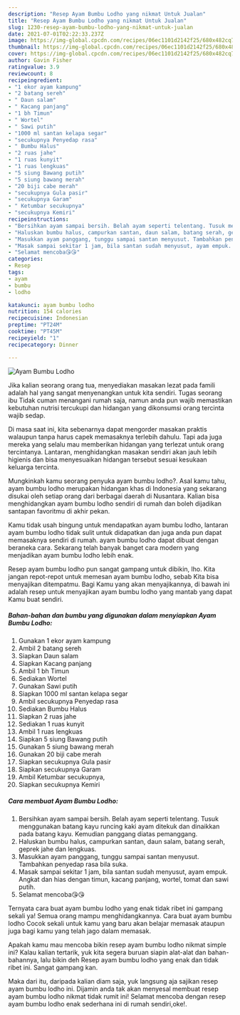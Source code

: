 ```yaml
---
description: "Resep Ayam Bumbu Lodho yang nikmat Untuk Jualan"
title: "Resep Ayam Bumbu Lodho yang nikmat Untuk Jualan"
slug: 1230-resep-ayam-bumbu-lodho-yang-nikmat-untuk-jualan
date: 2021-07-01T02:22:33.237Z
image: https://img-global.cpcdn.com/recipes/06ec1101d2142f25/680x482cq70/ayam-bumbu-lodho-foto-resep-utama.jpg
thumbnail: https://img-global.cpcdn.com/recipes/06ec1101d2142f25/680x482cq70/ayam-bumbu-lodho-foto-resep-utama.jpg
cover: https://img-global.cpcdn.com/recipes/06ec1101d2142f25/680x482cq70/ayam-bumbu-lodho-foto-resep-utama.jpg
author: Gavin Fisher
ratingvalue: 3.9
reviewcount: 8
recipeingredient:
- "1 ekor ayam kampung"
- "2 batang sereh"
- " Daun salam"
- " Kacang panjang"
- "1 bh Timun"
- " Wortel"
- " Sawi putih"
- "1000 ml santan kelapa segar"
- "secukupnya Penyedap rasa"
- " Bumbu Halus"
- "2 ruas jahe"
- "1 ruas kunyit"
- "1 ruas lengkuas"
- "5 siung Bawang putih"
- "5 siung bawang merah"
- "20 biji cabe merah"
- "secukupnya Gula pasir"
- "secukupnya Garam"
- " Ketumbar secukupnya"
- "secukupnya Kemiri"
recipeinstructions:
- "Bersihkan ayam sampai bersih. Belah ayam seperti telentang. Tusuk menggunakan batang kayu runcing kaki ayam ditekuk dan dinaikkan pada batang kayu. Kemudian panggang diatas pemanggang."
- "Haluskan bumbu halus, campurkan santan, daun salam, batang serah, geprek jahe dan lengkuas."
- "Masukkan ayam panggang, tunggu sampai santan menyusut. Tambahkan penyedap rasa bila suka."
- "Masak sampai sekitar 1 jam, bila santan sudah menyusut, ayam empuk. Angkat dan hias dengan timun, kacang panjang, wortel, tomat dan sawi putih."
- "Selamat mencoba😘😘"
categories:
- Resep
tags:
- ayam
- bumbu
- lodho

katakunci: ayam bumbu lodho 
nutrition: 154 calories
recipecuisine: Indonesian
preptime: "PT24M"
cooktime: "PT45M"
recipeyield: "1"
recipecategory: Dinner

---
```



![Ayam Bumbu Lodho](https://img-global.cpcdn.com/recipes/06ec1101d2142f25/680x482cq70/ayam-bumbu-lodho-foto-resep-utama.jpg)

Jika kalian seorang orang tua, menyediakan masakan lezat pada famili adalah hal yang sangat menyenangkan untuk kita sendiri. Tugas seorang ibu Tidak cuman menangani rumah saja, namun anda pun wajib memastikan kebutuhan nutrisi tercukupi dan hidangan yang dikonsumsi orang tercinta wajib sedap.

Di masa  saat ini, kita sebenarnya dapat mengorder masakan praktis walaupun tanpa harus capek memasaknya terlebih dahulu. Tapi ada juga mereka yang selalu mau memberikan hidangan yang terlezat untuk orang tercintanya. Lantaran, menghidangkan masakan sendiri akan jauh lebih higienis dan bisa menyesuaikan hidangan tersebut sesuai kesukaan keluarga tercinta. 



Mungkinkah kamu seorang penyuka ayam bumbu lodho?. Asal kamu tahu, ayam bumbu lodho merupakan hidangan khas di Indonesia yang sekarang disukai oleh setiap orang dari berbagai daerah di Nusantara. Kalian bisa menghidangkan ayam bumbu lodho sendiri di rumah dan boleh dijadikan santapan favoritmu di akhir pekan.

Kamu tidak usah bingung untuk mendapatkan ayam bumbu lodho, lantaran ayam bumbu lodho tidak sulit untuk didapatkan dan juga anda pun dapat memasaknya sendiri di rumah. ayam bumbu lodho dapat dibuat dengan beraneka cara. Sekarang telah banyak banget cara modern yang menjadikan ayam bumbu lodho lebih enak.

Resep ayam bumbu lodho pun sangat gampang untuk dibikin, lho. Kita jangan repot-repot untuk memesan ayam bumbu lodho, sebab Kita bisa menyajikan ditempatmu. Bagi Kamu yang akan menyajikannya, di bawah ini adalah resep untuk menyajikan ayam bumbu lodho yang mantab yang dapat Kamu buat sendiri.

<!--inarticleads1-->

##### Bahan-bahan dan bumbu yang digunakan dalam menyiapkan Ayam Bumbu Lodho:

1. Gunakan 1 ekor ayam kampung
1. Ambil 2 batang sereh
1. Siapkan  Daun salam
1. Siapkan  Kacang panjang
1. Ambil 1 bh Timun
1. Sediakan  Wortel
1. Gunakan  Sawi putih
1. Siapkan 1000 ml santan kelapa segar
1. Ambil secukupnya Penyedap rasa
1. Sediakan  Bumbu Halus
1. Siapkan 2 ruas jahe
1. Sediakan 1 ruas kunyit
1. Ambil 1 ruas lengkuas
1. Siapkan 5 siung Bawang putih
1. Gunakan 5 siung bawang merah
1. Gunakan 20 biji cabe merah
1. Siapkan secukupnya Gula pasir
1. Siapkan secukupnya Garam
1. Ambil  Ketumbar secukupnya,
1. Siapkan secukupnya Kemiri




<!--inarticleads2-->

##### Cara membuat Ayam Bumbu Lodho:

1. Bersihkan ayam sampai bersih. Belah ayam seperti telentang. Tusuk menggunakan batang kayu runcing kaki ayam ditekuk dan dinaikkan pada batang kayu. Kemudian panggang diatas pemanggang.
1. Haluskan bumbu halus, campurkan santan, daun salam, batang serah, geprek jahe dan lengkuas.
1. Masukkan ayam panggang, tunggu sampai santan menyusut. Tambahkan penyedap rasa bila suka.
1. Masak sampai sekitar 1 jam, bila santan sudah menyusut, ayam empuk. Angkat dan hias dengan timun, kacang panjang, wortel, tomat dan sawi putih.
1. Selamat mencoba😘😘




Ternyata cara buat ayam bumbu lodho yang enak tidak ribet ini gampang sekali ya! Semua orang mampu menghidangkannya. Cara buat ayam bumbu lodho Cocok sekali untuk kamu yang baru akan belajar memasak ataupun juga bagi kamu yang telah jago dalam memasak.

Apakah kamu mau mencoba bikin resep ayam bumbu lodho nikmat simple ini? Kalau kalian tertarik, yuk kita segera buruan siapin alat-alat dan bahan-bahannya, lalu bikin deh Resep ayam bumbu lodho yang enak dan tidak ribet ini. Sangat gampang kan. 

Maka dari itu, daripada kalian diam saja, yuk langsung aja sajikan resep ayam bumbu lodho ini. Dijamin anda tak akan menyesal membuat resep ayam bumbu lodho nikmat tidak rumit ini! Selamat mencoba dengan resep ayam bumbu lodho enak sederhana ini di rumah sendiri,oke!.

